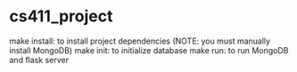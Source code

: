 # cs411_project

make install: to install project dependencies (NOTE: you must manually install MongoDB)
make init: to initialize database
make run: to run MongoDB and flask server

